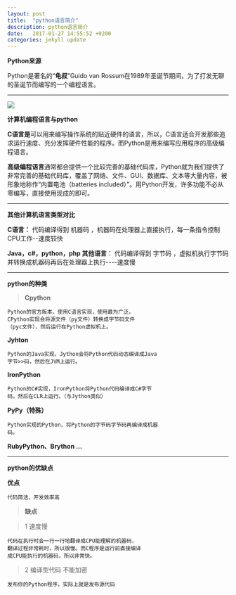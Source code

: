 ```yaml
---
layout: post
title:  "python语言简介"
description: python语言简介
date:   2017-01-27 14:55:52 +0200
categories: jekyll update
---
```



**Python来源**
 
Python是著名的“**龟叔**”Guido van Rossum在1989年圣诞节期间，为了打发无聊的圣诞节而编写的一个编程语言。

----------

<img src="https://timgsa.baidu.com/timg?image&quality=80&size=b9999_10000&sec=1513257970012&di=a1517583b0a0f6b49b9309396bc25331&imgtype=0&src=http%3A%2F%2Fds.devstore.cn%2F20141115%2F1416023053971%2Fpython.jpg">

**计算机编程语言与python**
 
 **C语言是**可以用来编写操作系统的贴近硬件的语言，所以，C语言适合开发那些追求运行速度、充分发挥硬件性能的程序。而Python是用来编写应用程序的高级编程语言。

**高级编程语言**通常都会提供一个比较完善的基础代码库，Python就为我们提供了非常完善的基础代码库，覆盖了网络、文件、GUI、数据库、文本等大量内容，被形象地称作“内置电池（batteries included）”。用Python开发，许多功能不必从零编写，直接使用现成的即可。

----------

**其他计算机语言类型对比**

**C语言：** 代码编译得到 机器码 ，机器码在处理器上直接执行，每一条指令控制CPU工作--速度较快
 
**Java，c#，python，php 其他语言**： 代码编译得到 字节码 ，虚拟机执行字节码并转换成机器码再后在处理器上执行----速度慢
 

----------

**python的种类**

>**Cpython**
> 
    Python的官方版本，使用C语言实现，使用最为广泛，
    CPython实现会将源文件（py文件）转换成字节码文件
    （pyc文件），然后运行在Python虚拟机上。
>    
**Jyhton**

>
    Python的Java实现，Jython会将Python代码动态编译成Java
    字节>>码，然后在JVM上运行。
>
**IronPython**
>
    Python的C#实现，IronPython将Python代码编译成C#字节
    码，然后在CLR上运行。（与Jython类似）
>
**PyPy（特殊）**
>
    Python实现的Python，将Python的字节码字节码再编译成机器
    码。
>
**RubyPython、Brython ...**



----------

**python的优缺点**
>

>
**优点**
>
    代码简洁，开发效率高

>**缺点**

>1 速度慢
>
>
    代码在执行时会一行一行地翻译成CPU能理解的机器码，
	翻译过程非常耗时，所以很慢。而C程序是运行前直接编译
	成CPU能执行的机器码，所以非常快。
	
>2  编译型代码 不能加密
>
    发布你的Python程序，实际上就是发布源代码
>

